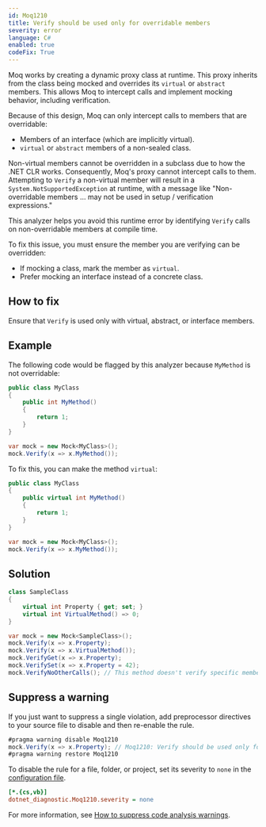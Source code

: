 ```yaml
---
id: Moq1210
title: Verify should be used only for overridable members
severity: error
language: C#
enabled: true
codeFix: True
---
```


Moq works by creating a dynamic proxy class at runtime. This proxy inherits from the class being mocked and overrides its `virtual` or `abstract` members. This allows Moq to intercept calls and implement mocking behavior, including verification.

Because of this design, Moq can only intercept calls to members that are overridable:

- Members of an interface (which are implicitly virtual).
- `virtual` or `abstract` members of a non-sealed class.

Non-virtual members cannot be overridden in a subclass due to how the .NET CLR works. Consequently, Moq's proxy cannot intercept calls to them. Attempting to `Verify` a non-virtual member will result in a `System.NotSupportedException` at runtime, with a message like "Non-overridable members ... may not be used in setup / verification expressions."

This analyzer helps you avoid this runtime error by identifying `Verify` calls on non-overridable members at compile time.

To fix this issue, you must ensure the member you are verifying can be overridden:

- If mocking a class, mark the member as `virtual`.
- Prefer mocking an interface instead of a concrete class.

## How to fix

Ensure that `Verify` is used only with virtual, abstract, or interface members.

## Example

The following code would be flagged by this analyzer because `MyMethod` is not
overridable:

```csharp
public class MyClass
{
    public int MyMethod()
    {
        return 1;
    }
}

var mock = new Mock<MyClass>();
mock.Verify(x => x.MyMethod());
```

To fix this, you can make the method `virtual`:

```csharp
public class MyClass
{
    public virtual int MyMethod()
    {
        return 1;
    }
}

var mock = new Mock<MyClass>();
mock.Verify(x => x.MyMethod());
```

## Solution

```csharp
class SampleClass
{
    virtual int Property { get; set; }
    virtual int VirtualMethod() => 0;
}

var mock = new Mock<SampleClass>();
mock.Verify(x => x.Property);
mock.Verify(x => x.VirtualMethod());
mock.VerifyGet(x => x.Property);
mock.VerifySet(x => x.Property = 42);
mock.VerifyNoOtherCalls(); // This method doesn't verify specific members, so it's always valid
```

## Suppress a warning

If you just want to suppress a single violation, add preprocessor directives to
your source file to disable and then re-enable the rule.

```csharp
#pragma warning disable Moq1210
mock.Verify(x => x.Property); // Moq1210: Verify should be used only for overridable members
#pragma warning restore Moq1210
```

To disable the rule for a file, folder, or project, set its severity to `none`
in the
[configuration file](https://learn.microsoft.com/en-us/dotnet/fundamentals/code-analysis/configuration-files).

```ini
[*.{cs,vb}]
dotnet_diagnostic.Moq1210.severity = none
```

For more information, see
[How to suppress code analysis warnings](https://learn.microsoft.com/en-us/dotnet/fundamentals/code-analysis/suppress-warnings).
